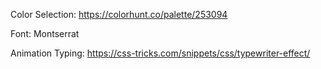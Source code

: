 

Color Selection: 
https://colorhunt.co/palette/253094


Font: 
Montserrat


Animation Typing:
https://css-tricks.com/snippets/css/typewriter-effect/